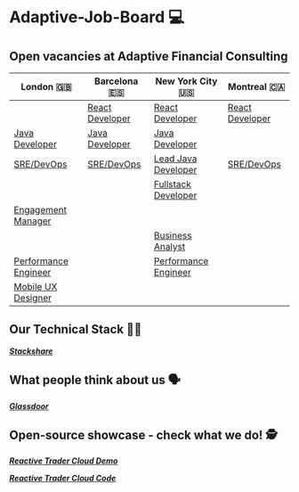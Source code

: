 # Adaptive-Job-Board :computer:
## Open vacancies at Adaptive Financial Consulting ##

| London :uk:  | Barcelona :es: | New York City :us: | Montreal :canada: |
| ------------- | ------------- | ------------- | ------------- |
|  | [React Developer](https://weareadaptive.com/careers/jobs/?job=3334594)  | [React Developer](https://weareadaptive.com/careers/jobs/?job=3481569) | [React Developer](https://weareadaptive.com/careers/jobs/?job=3524790) |
| [Java Developer](https://weareadaptive.com/careers/jobs/?job=3388634) | [Java Developer](https://weareadaptive.com/careers/jobs/?job=3100163)  | [Java Developer](https://weareadaptive.com/careers/jobs/?job=3701707) |
| [SRE/DevOps](https://weareadaptive.com/careers/jobs/?job=3629511) | [SRE/DevOps](https://weareadaptive.com/careers/jobs/?job=3629510) |[Lead Java Developer](https://weareadaptive.com/careers/jobs/?job=3701706)| [SRE/DevOps](https://weareadaptive.com/careers/jobs/?job=3629507) |
| | | [Fullstack Developer](https://weareadaptive.com/careers/jobs/?job=3242108) |
|[Engagement Manager](https://weareadaptive.com/careers/jobs/?job=4037631)| |||
|||[Business Analyst](https://weareadaptive.com/careers/jobs/?job=3719744) ||
|[Performance Engineer](https://weareadaptive.com/careers/jobs/?job=3588665)||[Performance Engineer](https://weareadaptive.com/careers/jobs/?job=3588662)||
|[Mobile UX Designer](https://weareadaptive.com/careers/jobs/?job=3580610)|||




## Our Technical Stack 	:woman_technologist: ##

**_[Stackshare](https://stackshare.io/AFC/adaptive-financial-consulting)_**

## What people think about us :speaking_head: ## 

**_[Glassdoor](https://www.glassdoor.co.uk/Reviews/Adaptive-Financial-Consulting-Reviews-E833383.htm)_**

## Open-source showcase - check what we do! :detective: ##

**_[Reactive Trader Cloud Demo](https://web-demo.adaptivecluster.com/)_**

**_[Reactive Trader Cloud Code](https://github.com/AdaptiveConsulting/ReactiveTraderCloud)_**
